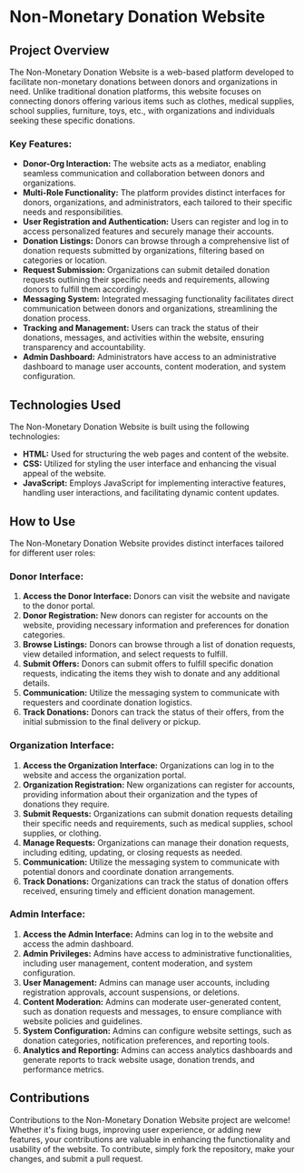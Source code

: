 # Non-Monetary Donation Website
## Project Overview
The Non-Monetary Donation Website is a web-based platform developed to facilitate non-monetary donations between donors and organizations in need. Unlike traditional donation platforms, this website focuses on connecting donors offering various items such as clothes, medical supplies, school supplies, furniture, toys, etc., with organizations and individuals seeking these specific donations.

### Key Features:
- **Donor-Org Interaction:** The website acts as a mediator, enabling seamless communication and collaboration between donors and organizations.
- **Multi-Role Functionality:** The platform provides distinct interfaces for donors, organizations, and administrators, each tailored to their specific needs and responsibilities.
- **User Registration and Authentication:** Users can register and log in to access personalized features and securely manage their accounts.
- **Donation Listings:** Donors can browse through a comprehensive list of donation requests submitted by organizations, filtering based on categories or location.
- **Request Submission:** Organizations can submit detailed donation requests outlining their specific needs and requirements, allowing donors to fulfill them accordingly.
- **Messaging System:** Integrated messaging functionality facilitates direct communication between donors and organizations, streamlining the donation process.
- **Tracking and Management:** Users can track the status of their donations, messages, and activities within the website, ensuring transparency and accountability.
- **Admin Dashboard:** Administrators have access to an administrative dashboard to manage user accounts, content moderation, and system configuration.

## Technologies Used
The Non-Monetary Donation Website is built using the following technologies:
- **HTML:** Used for structuring the web pages and content of the website.
- **CSS:** Utilized for styling the user interface and enhancing the visual appeal of the website.
- **JavaScript:** Employs JavaScript for implementing interactive features, handling user interactions, and facilitating dynamic content updates.

## How to Use
The Non-Monetary Donation Website provides distinct interfaces tailored for different user roles:

### Donor Interface:
1. **Access the Donor Interface:** Donors can visit the website and navigate to the donor portal.
2. **Donor Registration:** New donors can register for accounts on the website, providing necessary information and preferences for donation categories.
3. **Browse Listings:** Donors can browse through a list of donation requests, view detailed information, and select requests to fulfill.
4. **Submit Offers:** Donors can submit offers to fulfill specific donation requests, indicating the items they wish to donate and any additional details.
5. **Communication:** Utilize the messaging system to communicate with requesters and coordinate donation logistics.
6. **Track Donations:** Donors can track the status of their offers, from the initial submission to the final delivery or pickup.

### Organization Interface:
1. **Access the Organization Interface:** Organizations can log in to the website and access the organization portal.
2. **Organization Registration:** New organizations can register for accounts, providing information about their organization and the types of donations they require.
3. **Submit Requests:** Organizations can submit donation requests detailing their specific needs and requirements, such as medical supplies, school supplies, or clothing.
4. **Manage Requests:** Organizations can manage their donation requests, including editing, updating, or closing requests as needed.
5. **Communication:** Utilize the messaging system to communicate with potential donors and coordinate donation arrangements.
6. **Track Donations:** Organizations can track the status of donation offers received, ensuring timely and efficient donation management.

### Admin Interface:
1. **Access the Admin Interface:** Admins can log in to the website and access the admin dashboard.
2. **Admin Privileges:** Admins have access to administrative functionalities, including user management, content moderation, and system configuration.
3. **User Management:** Admins can manage user accounts, including registration approvals, account suspensions, or deletions.
4. **Content Moderation:** Admins can moderate user-generated content, such as donation requests and messages, to ensure compliance with website policies and guidelines.
5. **System Configuration:** Admins can configure website settings, such as donation categories, notification preferences, and reporting tools.
6. **Analytics and Reporting:** Admins can access analytics dashboards and generate reports to track website usage, donation trends, and performance metrics.

## Contributions
Contributions to the Non-Monetary Donation Website project are welcome! Whether it's fixing bugs, improving user experience, or adding new features, your contributions are valuable in enhancing the functionality and usability of the website. To contribute, simply fork the repository, make your changes, and submit a pull request.
